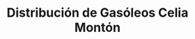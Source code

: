 ---
title: "Distribución de Gasóleos Celia Montón"
url: /santa-eulalia-del-campo/distribucion-de-gasoleos-celia-monton/
shop: combustible
---